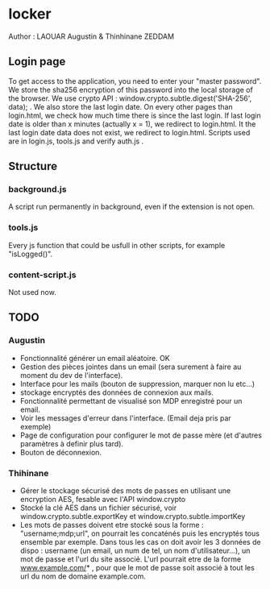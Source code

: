 # locker

Author : LAOUAR Augustin & Thinhinane ZEDDAM

## Login page 
To get access to the application, you need to enter your "master password". We store the sha256 encryption of this password into the local storage of the browser.
We use crypto API : window.crypto.subtle.digest('SHA-256', data); .
We also store the last login date. On every other pages than login.html, we check how much time there is since the last login. If last login date is older than x minutes (actually x = 1), we redirect to login.html. It the last login date data does not exist, we redirect to login.html.
Scripts used are in login.js, tools.js and verify auth.js .


## Structure
### background.js
A script run permanently in background, even if the extension is not open.

### tools.js
Every js function that could be usfull in other scripts, for example "isLogged()".

### content-script.js
Not used now.

## TODO

### Augustin 
- Fonctionnalité générer un email aléatoire. OK
- Gestion des pièces jointes dans un email (sera surement à faire au moment du dev de l'interface).
- Interface pour les mails (bouton de suppression, marquer non lu etc...)
- stockage encryptés des données de connexion aux mails.
- Fonctionnalité permettant de visualisé son MDP enregistré pour un email.
- Voir les messages d'erreur dans l'interface. (Email deja pris par exemple)
- Page de configuration pour configurer le mot de passe mère (et d'autres paramètres à definir plus tard).
- Bouton de déconnexion.


### Thihinane
- Gérer le stockage sécurisé des mots de passes en utilisant une encryption AES, fesable avec l'API window.crypto
- Stocké la clé AES dans un fichier sécurisé, voir window.crypto.subtle.exportKey et window.crypto.subtle.importKey
- Les mots de passes doivent etre stocké sous la forme : "username;mdp;url", on pourrait les concaténés puis les encryptés tous ensemble par exemple. Dans tous 
les cas on doit avoir les 3 données de dispo : username (un email, un num de tel, un nom d'utilisateur...), un mot de passe et l'url du site associé. L'url pourrait etre de la forme www.example.com/* , pour que le mot de passe soit associé à tout les url du nom de domaine example.com.


